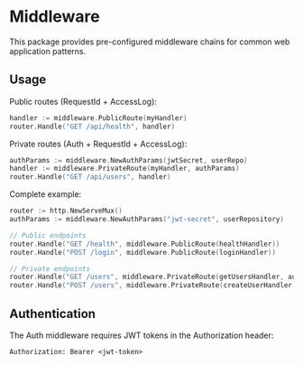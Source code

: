 # Middleware

This package provides pre-configured middleware chains for common web application patterns.

## Usage

Public routes (RequestId + AccessLog):
```go
handler := middleware.PublicRoute(myHandler)
router.Handle("GET /api/health", handler)
```

Private routes (Auth + RequestId + AccessLog):
```go
authParams := middleware.NewAuthParams(jwtSecret, userRepo)
handler := middleware.PrivateRoute(myHandler, authParams)
router.Handle("GET /api/users", handler)
```

Complete example:
```go
router := http.NewServeMux()
authParams := middleware.NewAuthParams("jwt-secret", userRepository)

// Public endpoints
router.Handle("GET /health", middleware.PublicRoute(healthHandler))
router.Handle("POST /login", middleware.PublicRoute(loginHandler))

// Private endpoints  
router.Handle("GET /users", middleware.PrivateRoute(getUsersHandler, authParams))
router.Handle("POST /users", middleware.PrivateRoute(createUserHandler, authParams))
```

## Authentication

The Auth middleware requires JWT tokens in the Authorization header:
```
Authorization: Bearer <jwt-token>
```